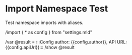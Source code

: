 # Import Namespace Test

Test namespace imports with aliases.

/import { * as config } from "settings.mld"

/var @result = :::Config author: {{config.author}}, API URL: {{config.apiUrl}}:::
/show @result